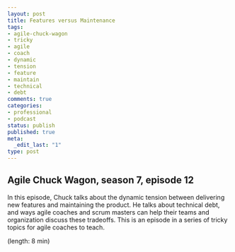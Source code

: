 ```yaml
---
layout: post
title: Features versus Maintenance
tags:
- agile-chuck-wagon
- tricky
- agile
- coach
- dynamic
- tension
- feature
- maintain
- technical
- debt
comments: true
categories:
- professional
- podcast
status: publish
published: true
meta:
  _edit_last: "1"
type: post
---
```


## Agile Chuck Wagon, season 7, episode 12

In this episode, Chuck talks about the dynamic tension between delivering new features and maintaining the product. He talks about technical debt, and ways agile coaches and scrum masters can help their teams and organization discuss these tradeoffs. This is an episode in a series of tricky topics for agile coaches to teach.

  (length: 8 min)
